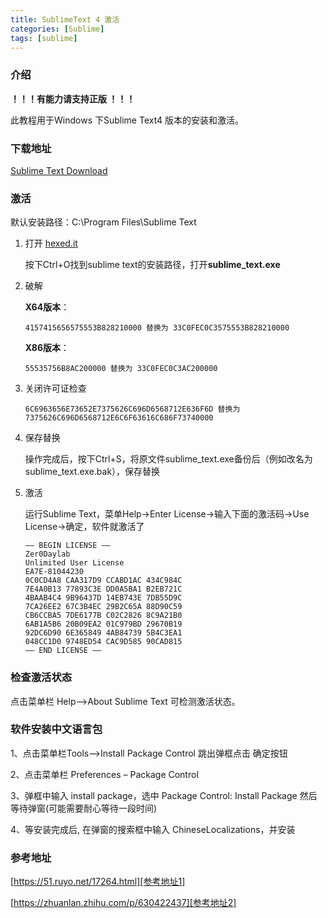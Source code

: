 ```yaml
---
title: SublimeText 4 激活
categories: [Sublime]
tags: [sublime]
---
```


### 介绍

**！！！有能力请支持正版 ！！！**

此教程用于Windows 下Sublime Text4 版本的安装和激活。



### 下载地址

[Sublime Text Download][Sublime Text]



### 激活

默认安装路径：C:\Program Files\Sublime Text

1. 打开 [hexed.it][hexed.it]

   按下Ctrl+O找到sublime text的安装路径，打开**sublime_text.exe**

2. 破解

   **X64版本**：

   `4157415656575553B828210000 替换为 33C0FEC0C3575553B828210000`

   **X86版本**：

   `55535756B8AC200000 替换为 33C0FEC0C3AC200000`

3. 关闭许可证检查

   `6C6963656E73652E7375626C696D6568712E636F6D 替换为 7375626C696D6568712E6C6F63616C686F73740000`

4. 保存替换

   操作完成后，按下Ctrl+S，将原文件sublime_text.exe备份后（例如改名为sublime_text.exe.bak），保存替换

5. 激活

   运行Sublime Text，菜单Help->Enter License->输入下面的激活码->Use License->确定，软件就激活了

   ```
   —– BEGIN LICENSE —–
   Zer0Daylab
   Unlimited User License
   EA7E-81044230
   0C0CD4A8 CAA317D9 CCABD1AC 434C984C
   7E4A0B13 77893C3E DD0A5BA1 B2EB721C
   4BAAB4C4 9B96437D 14EB743E 7DB55D9C
   7CA26EE2 67C3B4EC 29B2C65A 88D90C59
   CB6CCBA5 7DE6177B C02C2826 8C9A21B0
   6AB1A5B6 20B09EA2 01C979BD 29670B19
   92DC6D90 6E365849 4AB84739 5B4C3EA1
   048CC1D0 9748ED54 CAC9D585 90CAD815
   —— END LICENSE ——
   ```
   
   
   
   

### 检查激活状态

点击菜单栏 Help—>About Sublime Text 可检测激活状态。



### 软件安装中文语言包

1、点击菜单栏Tools—>Install Package Control 跳出弹框点击 确定按钮

2、点击菜单栏 Preferences – Package Control

3、弹框中输入 install package，选中 Package Control: Install Package 然后等待弹窗(可能需要耐心等待一段时间)

4、等安装完成后, 在弹窗的搜索框中输入 ChineseLocalizations，并安装




### 参考地址

[https://51.ruyo.net/17264.html][参考地址1]

[https://zhuanlan.zhihu.com/p/630422437][参考地址2]



[Sublime Text]: https://www.sublimetext.com/download
[hexed.it]: https://hexed.it/
[参考地址1]:https://51.ruyo.net/17264.html
[参考地址2]: https://zhuanlan.zhihu.com/p/630422437
